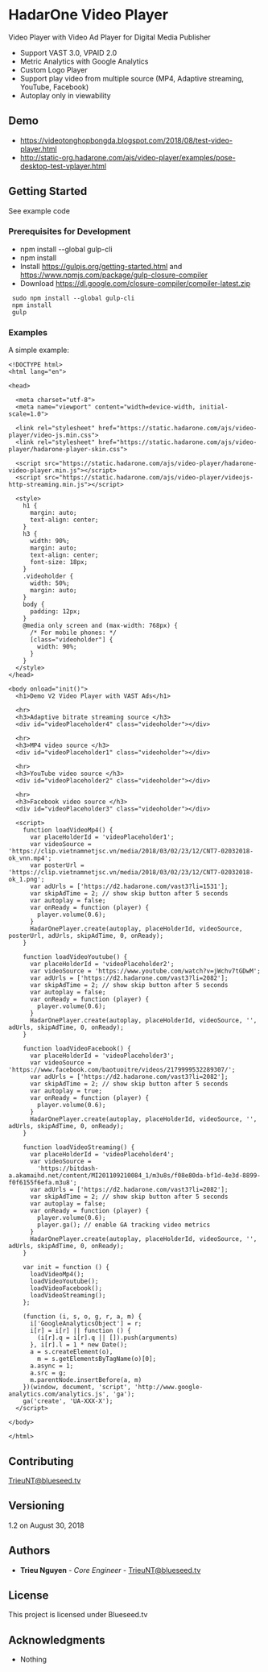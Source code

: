 # HadarOne Video Player

Video Player with Video Ad Player for Digital Media Publisher
* Support VAST 3.0, VPAID 2.0
* Metric Analytics with Google Analytics
* Custom Logo Player
* Support play video from multiple source (MP4, Adaptive streaming, YouTube, Facebook)
* Autoplay only in viewability

## Demo

* https://videotonghopbongda.blogspot.com/2018/08/test-video-player.html
* http://static-org.hadarone.com/ajs/video-player/examples/pose-desktop-test-vplayer.html

## Getting Started

See example code

### Prerequisites for Development
* npm install --global gulp-cli
* npm install
* Install https://gulpjs.org/getting-started.html and https://www.npmjs.com/package/gulp-closure-compiler
* Download https://dl.google.com/closure-compiler/compiler-latest.zip

```
 sudo npm install --global gulp-cli
 npm install
 gulp
```

### Examples

A simple example:

```
<!DOCTYPE html>
<html lang="en">

<head>

  <meta charset="utf-8">
  <meta name="viewport" content="width=device-width, initial-scale=1.0">

  <link rel="stylesheet" href="https://static.hadarone.com/ajs/video-player/video-js.min.css">
  <link rel="stylesheet" href="https://static.hadarone.com/ajs/video-player/hadarone-player-skin.css">

  <script src="https://static.hadarone.com/ajs/video-player/hadarone-video-player.min.js"></script>
  <script src="https://static.hadarone.com/ajs/video-player/videojs-http-streaming.min.js"></script>

  <style>
    h1 {
      margin: auto;
      text-align: center;
    }
    h3 {
      width: 90%;
      margin: auto;
      text-align: center;
      font-size: 18px;
    }
    .videoholder {
      width: 50%;
      margin: auto;
    }
    body {
      padding: 12px;
    }
    @media only screen and (max-width: 768px) {
      /* For mobile phones: */
      [class="videoholder"] {
        width: 90%;
      }
    }
  </style>
</head>

<body onload="init()">
  <h1>Demo V2 Video Player with VAST Ads</h1>

  <hr>
  <h3>Adaptive bitrate streaming source </h3>
  <div id="videoPlaceholder4" class="videoholder"></div>

  <hr>
  <h3>MP4 video source </h3>
  <div id="videoPlaceholder1" class="videoholder"></div>

  <hr>
  <h3>YouTube video source </h3>
  <div id="videoPlaceholder2" class="videoholder"></div>

  <hr>
  <h3>Facebook video source </h3>
  <div id="videoPlaceholder3" class="videoholder"></div>

  <script>
    function loadVideoMp4() {
      var placeHolderId = 'videoPlaceholder1';
      var videoSource = 'https://clip.vietnamnetjsc.vn/media/2018/03/02/23/12/CNT7-02032018-ok_vnn.mp4';
      var posterUrl = 'https://clip.vietnamnetjsc.vn/media/2018/03/02/23/12/CNT7-02032018-ok_1.png';
      var adUrls = ['https://d2.hadarone.com/vast3?li=1531'];
      var skipAdTime = 2; // show skip button after 5 seconds
      var autoplay = false;
      var onReady = function (player) {
        player.volume(0.6);
      }
      HadarOnePlayer.create(autoplay, placeHolderId, videoSource, posterUrl, adUrls, skipAdTime, 0, onReady);
    }

    function loadVideoYoutube() {
      var placeHolderId = 'videoPlaceholder2';
      var videoSource = 'https://www.youtube.com/watch?v=jWchv7tGDwM';
      var adUrls = ['https://d2.hadarone.com/vast3?li=2082'];
      var skipAdTime = 2; // show skip button after 5 seconds
      var autoplay = false;
      var onReady = function (player) {
        player.volume(0.6);
      }
      HadarOnePlayer.create(autoplay, placeHolderId, videoSource, '', adUrls, skipAdTime, 0, onReady);
    }

    function loadVideoFacebook() {
      var placeHolderId = 'videoPlaceholder3';
      var videoSource = 'https://www.facebook.com/baotuoitre/videos/2179999532289307/';
      var adUrls = ['https://d2.hadarone.com/vast3?li=2082'];
      var skipAdTime = 2; // show skip button after 5 seconds
      var autoplay = true;
      var onReady = function (player) {
        player.volume(0.6);
      }
      HadarOnePlayer.create(autoplay, placeHolderId, videoSource, '', adUrls, skipAdTime, 0, onReady);
    }

    function loadVideoStreaming() {
      var placeHolderId = 'videoPlaceholder4';
      var videoSource =
        'https://bitdash-a.akamaihd.net/content/MI201109210084_1/m3u8s/f08e80da-bf1d-4e3d-8899-f0f6155f6efa.m3u8';
      var adUrls = ['https://d2.hadarone.com/vast3?li=2082'];
      var skipAdTime = 2; // show skip button after 5 seconds
      var autoplay = false;
      var onReady = function (player) {
        player.volume(0.6);
        player.ga(); // enable GA tracking video metrics
      }
      HadarOnePlayer.create(autoplay, placeHolderId, videoSource, '', adUrls, skipAdTime, 0, onReady);
    }

    var init = function () {
      loadVideoMp4();
      loadVideoYoutube();
      loadVideoFacebook();
      loadVideoStreaming();
    };

    (function (i, s, o, g, r, a, m) {
      i['GoogleAnalyticsObject'] = r;
      i[r] = i[r] || function () {
        (i[r].q = i[r].q || []).push(arguments)
      }, i[r].l = 1 * new Date();
      a = s.createElement(o),
        m = s.getElementsByTagName(o)[0];
      a.async = 1;
      a.src = g;
      m.parentNode.insertBefore(a, m)
    })(window, document, 'script', 'http://www.google-analytics.com/analytics.js', 'ga');
    ga('create', 'UA-XXX-X');
  </script>

</body>

</html>

```

## Contributing

TrieuNT@blueseed.tv

## Versioning

1.2 on August 30, 2018

## Authors

* **Trieu Nguyen** - *Core Engineer* - TrieuNT@blueseed.tv


## License

This project is licensed under Blueseed.tv

## Acknowledgments

* Nothing

